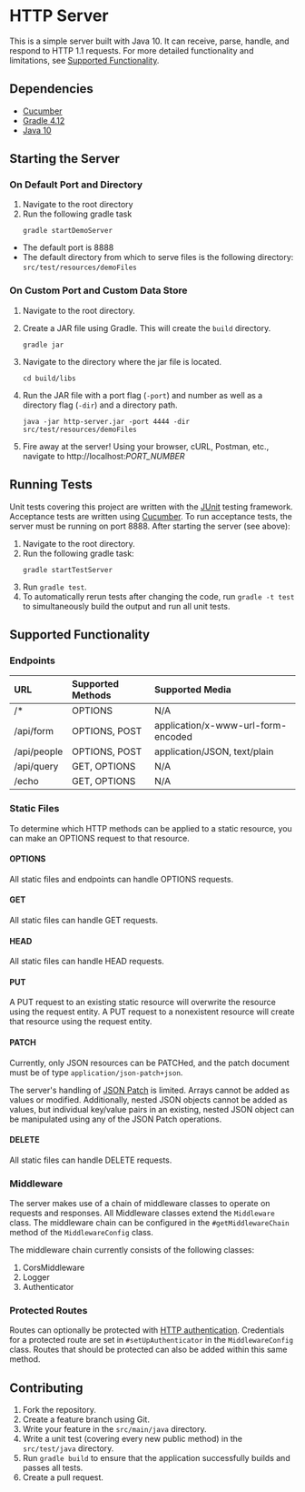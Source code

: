 # HTTP Server
This is a simple server built with Java 10. It can receive, parse, handle, and respond to HTTP 1.1 requests. For more detailed functionality and limitations, see [Supported Functionality](#supported-functionality).


## Dependencies 
* [Cucumber](https://cucumber.io) 
* [Gradle 4.12](https://gradle.org) 
* [Java 10](http://www.oracle.com/technetwork/java/javase/downloads/jre10-downloads-4417026.html)


## Starting the Server 

### On Default Port and Directory
1. Navigate to the root directory 
2. Run the following gradle task 
    ```
    gradle startDemoServer
    ```
* The default port is 8888
* The default directory from which to serve files is the following directory: `src/test/resources/demoFiles` 
    
### On Custom Port and Custom Data Store 
1. Navigate to the root directory.
2. Create a JAR file using Gradle. This will create the `build` directory.
    ```
    gradle jar
    ```

3. Navigate to the directory where the jar file is located.
    ```
    cd build/libs
    ```
4. Run the JAR file with a port flag (`-port`) and number as well as a directory flag (`-dir`) and a directory path. 
    ```
    java -jar http-server.jar -port 4444 -dir src/test/resources/demoFiles 
    ```
5. Fire away at the server! Using your browser, cURL, Postman, etc., navigate to http[]()://localhost:*PORT_NUMBER*


## Running Tests 
Unit tests covering this project are written with the [JUnit](https://junit.org/junit4/) testing framework. Acceptance tests are written using [Cucumber](https://docs.cucumber.io). To run acceptance tests, the server must be running on port 8888. After starting the server (see above):
1. Navigate to the root directory.
2. Run the following gradle task:
    ```
    gradle startTestServer
    ```
2. Run `gradle test`. 
3. To automatically rerun tests after changing the code, run `gradle -t test` to simultaneously build the output and run all unit tests. 

## Supported Functionality 

### Endpoints 
| URL         | Supported Methods | Supported Media                    |
|:----------- |:----------------- |:---------------------------------- |
| /*          | OPTIONS           | N/A                                |
| /api/form   | OPTIONS, POST     | application/x-www-url-form-encoded |
| /api/people | OPTIONS, POST     | application/JSON, text/plain       |
| /api/query  | GET, OPTIONS      | N/A                                |
| /echo       | GET, OPTIONS      | N/A                                |

### Static Files
To determine which HTTP methods can be applied to a static resource, you can make an OPTIONS request to that resource. 

#### OPTIONS 
All static files and endpoints can handle OPTIONS requests.  

#### GET 
All static files can handle GET requests.  

#### HEAD 
All static files can handle HEAD requests.  

#### PUT
A PUT request to an existing static resource will overwrite the resource using the request entity. A PUT request to a nonexistent resource will create that resource using the request entity. 

#### PATCH
Currently, only JSON resources can be PATCHed, and the patch document must be of type `application/json-patch+json`. 

The server's handling of [JSON Patch](http://jsonpatch.com) is limited. Arrays cannot be added as values or modified. Additionally, nested JSON objects cannot be added as values, but individual key/value pairs in an existing, nested JSON object can be manipulated using any of the JSON Patch operations. 

#### DELETE 
All static files can handle DELETE requests.  


### Middleware 
The server makes use of a chain of middleware classes to operate on requests and responses. All Middleware classes  extend the `Middleware` class. The middleware chain can be configured in the `#getMiddlewareChain` method of the `MiddlewareConfig` class. 

The middleware chain currently consists of the following classes:
1. CorsMiddleware
2. Logger 
3. Authenticator 


### Protected Routes 
Routes can optionally be protected with [HTTP authentication](https://developer.mozilla.org/en-US/docs/Web/HTTP/Authentication). Credentials for a protected route are set in `#setUpAuthenticator` in the `MiddlewareConfig` class. Routes that should be protected can also be added within this same method. 

## Contributing
1. Fork the repository.
2. Create a feature branch using Git.
3. Write your feature in the ```src/main/java``` directory.
4. Write a unit test (covering every new public method) in the ```src/test/java``` directory. 
5. Run `gradle build` to ensure that the application successfully builds and passes all tests. 
6. Create a pull request. 
